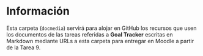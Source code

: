 # Información

Esta carpeta (`docmedia`) servirá para alojar en GitHub los recursos que usen los documentos de las tareas referidas a **Goal Tracker** escritas en Markdown mediante URLs a esta carpeta para entregar en Moodle a partir de la Tarea 9.